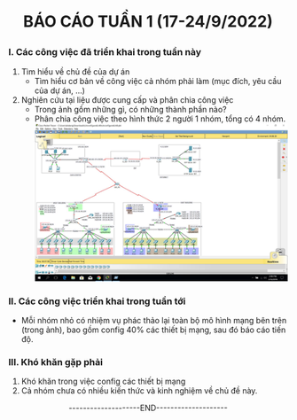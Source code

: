 # <p align="center"> BÁO CÁO TUẦN 1 (17-24/9/2022) </p>
### **I. Các công việc đã triển khai trong tuần này**
   1. Tìm hiểu về chủ đề của dự án
      - Tìm hiểu cơ bản về công việc cả nhóm phải làm (mục đích, yêu cầu của dự án, ...)
   2. Nghiên cứu tại liệu được cung cấp và phân chia công việc
      - Trong ảnh gồm những gì, có những thành phần nào?
      - Phân chia công việc theo hình thức 2 người 1 nhóm, tổng có 4 nhóm.
     ![Docs](https://github.com/dolemanhhung/QTM_G7_BigNetwork/blob/637f909eabc78c7cc83cf9e5769384213b2556fc/Topo%20PT.jpg)
### **II. Các công việc triển khai trong tuần tới**
   - Mỗi nhóm nhỏ có nhiệm vụ phác thảo lại toàn bộ mô hình mạng bên trên (trong ảnh), bao gồm config 40% các thiết bị mạng, sau đó báo cáo tiến độ.
### **III. Khó khăn gặp phải**
   1. Khó khăn trong việc config các thiết bị mạng
   2. Cả nhóm chưa có nhiều kiến thức và kinh nghiệm về chủ đề này.



<div align="center">--------------------END--------------------</div>






